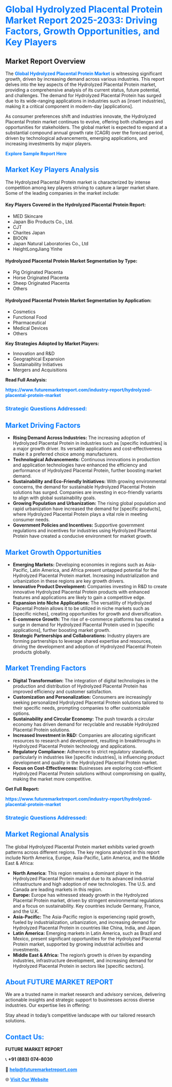 <h1 style="color: #007BFF;">Global Hydrolyzed Placental Protein Market Report 2025-2033: Driving Factors, Growth Opportunities, and Key Players</h1>

<section id="overview">
<h2>Market Report Overview</h2>
<p>The <a href="https://www.futuremarketreport.com/industry-report/hydrolyzed-placental-protein-market" style="color: #007BFF; text-decoration: none;"><strong>Global Hydrolyzed Placental Protein Market</strong></a> is witnessing significant growth, driven by increasing demand across various industries. This report delves into the key aspects of the Hydrolyzed Placental Protein market, providing a comprehensive analysis of its current status, future potential, and challenges. The demand for Hydrolyzed Placental Protein has surged due to its wide-ranging applications in industries such as [insert industries], making it a critical component in modern-day [applications].</p>
<p>As consumer preferences shift and industries innovate, the Hydrolyzed Placental Protein market continues to evolve, offering both challenges and opportunities for stakeholders. The global market is expected to expand at a substantial compound annual growth rate (CAGR) over the forecast period, driven by technological advancements, emerging applications, and increasing investments by major players.</p>
</section>

<section id="overview">
<p><a href="https://www.futuremarketreport.com/request-sample/reportId=85584" style="color: #007BFF; text-decoration: none;"><strong>Explore Sample Report Here</strong></a></p>
</section>

<section id="key-players">
<h2 style="color: #007BFF;">Market Key Players Analysis</h2>
<p>The Hydrolyzed Placental Protein market is characterized by intense competition among key players striving to capture a larger market share. Some of the leading companies in the market include:</p>
<h4>Key Players Covered in the Hydrolyzed Placental Protein Report:</h4>
<ul><li>MED Skincare</li><li>Japan Bio Products Co., Ltd.</li><li>CJT</li><li>Charites Japan</li><li>BIOON</li><li>Japan Natural Laboratories Co., Ltd</li><li>HeightLongJiang Yinhe</li></ul>
<h4>Hydrolyzed Placental Protein Market Segmentation by Type:</h4>
<ul><li>Pig Originated Placenta</li><li>Horse Originated Placenta</li><li>Sheep Originated Placenta</li><li>Others</li></ul>

<h4>Hydrolyzed Placental Protein Market Segmentation by Application:</h4>
<ul><li>Cosmetics</li><li>Functional Food</li><li>Pharmaceutical</li><li>Medical Devices</li><li>Others</li></ul>
<p><strong>Key Strategies Adopted by Market Players:</strong></p>
<ul>
<li>Innovation and R&D</li>
<li>Geographical Expansion</li>
<li>Sustainability Initiatives</li>
<li>Mergers and Acquisitions</li>
</ul>
</section>

<section>
<p><strong>Read Full Analysis: </strong></p><a href="https://www.futuremarketreport.com/industry-report/hydrolyzed-placental-protein-market" style="color: #007BFF; text-decoration: none;"><strong>https://www.futuremarketreport.com/industry-report/hydrolyzed-placental-protein-market</strong></a>
<h3 style="color: #007BFF;">Strategic Questions Addressed:</h3>
</section>

<section id="driving-factors">
<h2 style="color: #007BFF;">Market Driving Factors</h2>
<ul>
<li><strong>Rising Demand Across Industries:</strong> The increasing adoption of Hydrolyzed Placental Protein in industries such as [specific industries] is a major growth driver. Its versatile applications and cost-effectiveness make it a preferred choice among manufacturers.</li>
<li><strong>Technological Advancements:</strong> Continuous innovations in production and application technologies have enhanced the efficiency and performance of Hydrolyzed Placental Protein, further boosting market demand.</li>
<li><strong>Sustainability and Eco-Friendly Initiatives:</strong> With growing environmental concerns, the demand for sustainable Hydrolyzed Placental Protein solutions has surged. Companies are investing in eco-friendly variants to align with global sustainability goals.</li>
<li><strong>Growing Population and Urbanization:</strong> The rising global population and rapid urbanization have increased the demand for [specific products], where Hydrolyzed Placental Protein plays a vital role in meeting consumer needs.</li>
<li><strong>Government Policies and Incentives:</strong> Supportive government regulations and incentives for industries using Hydrolyzed Placental Protein have created a conducive environment for market growth.</li>
</ul>
</section>

<section id="growth-opportunities">
<h2 style="color: #007BFF;">Market Growth Opportunities</h2>
<ul>
<li><strong>Emerging Markets:</strong> Developing economies in regions such as Asia-Pacific, Latin America, and Africa present untapped potential for the Hydrolyzed Placental Protein market. Increasing industrialization and urbanization in these regions are key growth drivers.</li>
<li><strong>Innovative Product Development:</strong> Companies investing in R&D to create innovative Hydrolyzed Placental Protein products with enhanced features and applications are likely to gain a competitive edge.</li>
<li><strong>Expansion into Niche Applications:</strong> The versatility of Hydrolyzed Placental Protein allows it to be utilized in niche markets such as [specific niches], creating opportunities for growth and diversification.</li>
<li><strong>E-commerce Growth:</strong> The rise of e-commerce platforms has created a surge in demand for Hydrolyzed Placental Protein used in [specific applications], further boosting market growth.</li>
<li><strong>Strategic Partnerships and Collaborations:</strong> Industry players are forming partnerships to leverage shared expertise and resources, driving the development and adoption of Hydrolyzed Placental Protein products globally.</li>
</ul>
</section>

<section id="trending-factors">
<h2 style="color: #007BFF;">Market Trending Factors</h2>
<ul>
<li><strong>Digital Transformation:</strong> The integration of digital technologies in the production and distribution of Hydrolyzed Placental Protein has improved efficiency and customer satisfaction.</li>
<li><strong>Customization and Personalization:</strong> Consumers are increasingly seeking personalized Hydrolyzed Placental Protein solutions tailored to their specific needs, prompting companies to offer customizable options.</li>
<li><strong>Sustainability and Circular Economy:</strong> The push towards a circular economy has driven demand for recyclable and reusable Hydrolyzed Placental Protein solutions.</li>
<li><strong>Increased Investment in R&D:</strong> Companies are allocating significant resources to research and development, resulting in breakthroughs in Hydrolyzed Placental Protein technology and applications.</li>
<li><strong>Regulatory Compliance:</strong> Adherence to strict regulatory standards, particularly in industries like [specific industries], is influencing product development and quality in the Hydrolyzed Placental Protein market.</li>
<li><strong>Focus on Cost-Effectiveness:</strong> Businesses are exploring cost-efficient Hydrolyzed Placental Protein solutions without compromising on quality, making the market more competitive.</li>
</ul>
</section>

<section>
<p><strong>Get Full Report: </strong></p><a href="https://www.futuremarketreport.com/industry-report/hydrolyzed-placental-protein-market" style="color: #007BFF; text-decoration: none;"><strong>https://www.futuremarketreport.com/industry-report/hydrolyzed-placental-protein-market</strong></a>
<h3 style="color: #007BFF;">Strategic Questions Addressed:</h3>
</section>


<section id="regional-analysis">
<h2 style="color: #007BFF;">Market Regional Analysis</h2>
<p>The global Hydrolyzed Placental Protein market exhibits varied growth patterns across different regions. The key regions analyzed in this report include North America, Europe, Asia-Pacific, Latin America, and the Middle East & Africa:</p>
<ul>
<li><strong>North America:</strong> This region remains a dominant player in the Hydrolyzed Placental Protein market due to its advanced industrial infrastructure and high adoption of new technologies. The U.S. and Canada are leading markets in this region.</li>
<li><strong>Europe:</strong> Europe has witnessed steady growth in the Hydrolyzed Placental Protein market, driven by stringent environmental regulations and a focus on sustainability. Key countries include Germany, France, and the U.K.</li>
<li><strong>Asia-Pacific:</strong> The Asia-Pacific region is experiencing rapid growth, fueled by industrialization, urbanization, and increasing demand for Hydrolyzed Placental Protein in countries like China, India, and Japan.</li>
<li><strong>Latin America:</strong> Emerging markets in Latin America, such as Brazil and Mexico, present significant opportunities for the Hydrolyzed Placental Protein market, supported by growing industrial activities and investments.</li>
<li><strong>Middle East & Africa:</strong> The region’s growth is driven by expanding industries, infrastructure development, and increasing demand for Hydrolyzed Placental Protein in sectors like [specific sectors].</li>
</ul>
</section>

<footer>
<h2 style="color: #007BFF;">About FUTURE MARKET REPORT</h2>
<p>We are a trusted name in market research and advisory services, delivering actionable insights and strategic support to businesses across diverse industries. Our expertise lies in offering:</p>

<p>Stay ahead in today’s competitive landscape with our tailored research solutions.</p>

<h2 style="color: #007BFF;">Contact Us:</h2>
<p><strong>FUTURE MARKET REPORT</strong></p>
<p>📞 <strong>+91 (883) 074-8030</strong></p>
<p>📧 <strong><a href="mailto:help@futuremarketreport.com" style="color: #007BFF;">help@futuremarketreport.com</a></strong></p>
<p>🌐 <strong><a href="https://www.futuremarketreport.com/" style="color: #007BFF;">Visit Our Website</a></strong></p>
</footer>